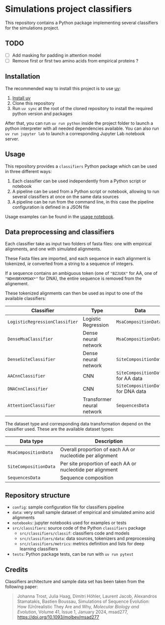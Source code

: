 # Simulations project classifiers

This repository contains a Python package implementing several classifiers for the simulations project.

## TODO

-   [ ] Add masking for padding in attention model
-   [ ] Remove first or first two amino acids from empirical proteins ?

## Installation

The recommended way to install this project is to use [uv](https://github.com/astral-sh/uv):

1. [Install uv](https://docs.astral.sh/uv/getting-started/installation/)
2. Clone this repository
3. Run `uv sync` at the root of the cloned repository to install the required python version and packages

After that, you can run `uv run python` inside the project folder to launch a python interpreter with all needed dependencies available. You can also run `uv run jupyter lab` to launch a corresponding Jupyter Lab notebook server.

## Usage

This repository provides a `classifiers` Python package which can be used in three different ways:

1. Each classifier can be used independently from a Python script or notebook
2. A pipeline can be used from a Python script or notebook, allowing to run several classifiers at once on the same data sources
3. A pipeline can be run from the command line, in this case the pipeline configuration is defined in a JSON file

Usage examples can be found in the [usage notebook](https://gitlab.in2p3.fr/jbarnier/simulations-classifiers/-/blob/main/notebooks/usage.ipynb?ref_type=heads).

## Data preprocessing and classifiers

Each classifier take as input two folders of fasta files: one with empirical alignments, and one with simulated alignments.

These Fasta files are imported, and each sequence in each alignment is tokenized, _ie_ converted from a string to a sequence of integers.

If a sequence contains an ambiguous token (one of `"BZJUOX"` for AA, one of `"NDHVBRYKMSWX*"` for DNA), the entire sequence is removed from the alignement.

These tokenized alignments can then be used as input to one of the available classifiers:

| Classifier                     | Type                       | Data                               |
| ------------------------------ | -------------------------- | ---------------------------------- |
| `LogisticRegressionClassifier` | Logistic Regression        | `MsaCompositionData`               |
| `DenseMsaClassifier`           | Dense neural network       | `MsaCompositionData`               |
| `DenseSiteClassifier`          | Dense neural network       | `SiteCompositionData`              |
| `AACnnClassifier`              | CNN                        | `SiteCompositionData` for AA data  |
| `DNACnnClassifier`             | CNN                        | `SiteCompositionData` for DNA data |
| `AttentionClassifier`          | Transformer neural network | `SequencesData`                    |

The dataset type and corresponding data transformation depend on the classifier used. These are the available dataset types:

| Data type             | Description                                                |
| --------------------- | ---------------------------------------------------------- |
| `MsaCompositionData`  | Overall proportion of each AA or nucleotide per alignment  |
| `SiteCompositionData` | Per site proportion of each AA or nucleotide per alignment |
| `SequencesData`       | Sequence composition                                       |

## Repository structure

-   `config`: sample configuration file for classifiers pipeline
-   `data`: very small sample dataset of empirical and simulated amino acid alignments
-   `notebooks`: jupyter notebooks used for examples or tests
-   `src/classifiers`: source code of the Python `classifiers` package
    -   `src/classifiers/classif`: classifiers code and models
    -   `src/classifiers/data`: data sources, tokenizers and preprocessing
    -   `src/classifiers/metrics`: metrics definition and lists for deep learning classifiers
-   `tests`: Python package tests, can be run with `uv run pytest`

## Credits

Classifiers architecture and sample data set has been taken from the following paper:

> Johanna Trost, Julia Haag, Dimitri Höhler, Laurent Jacob, Alexandros Stamatakis, Bastien Boussau, Simulations of Sequence Evolution: How (Un)realistic They Are and Why, _Molecular Biology and Evolution_, Volume 41, Issue 1, January 2024, msad277, <https://doi.org/10.1093/molbev/msad277>
